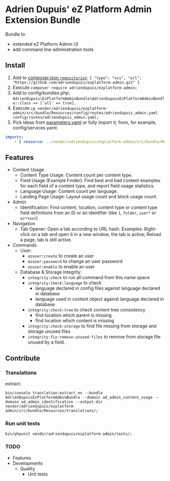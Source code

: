 Adrien Dupuis' eZ Platform Admin Extension Bundle
=================================================

Bundle to
- extended eZ Platform Admin UI
- add command line administration tools


Install
-------

1. Add to [composer.json `repositories`](https://getcomposer.org/doc/04-schema.md#repositories): `{ "type": "vcs", "url": "https://github.com/adriendupuis/ezplatform-admin.git" }`
1. Execute `composer require adriendupuis/ezplatform-admin;`
1. Add to config/bundles.php: `AdrienDupuis\EzPlatformAdminBundle\AdrienDupuisEzPlatformAdminBundle::class => ['all' => true],`
1. Execute `cp vendor/adriendupuis/ezplatform-admin/src/bundle/Resources/config/routes/adriendupuis_admin.yaml config/routes/adriendupuis_admin.yaml;`
1. Pick ideas from [parameters.yaml](src/bundle/Resources/config/parameters.yaml) or fully import it; from, for example, config/services.yaml:
```yaml
imports:
    - { resource: ../vendor/adriendupuis/ezplatform-admin/src/bundle/Resources/config/parameters.yaml }
```


Features
--------

* Content Usage
  - Content Type Usage: Content count per content type.
  - Field Usage (Example Finder): Find best and bad content examples for each field of a content type, and report field usage statistics.
  - Language Usage: Content count per language.
  - Landing Page Usage: Layout usage count and block usage count.
* Admin
  - Identification: Find content, location, content type or content type field definitions from an ID or an identifier (like `1`, `folder`, `user*` or `ez*text`)
* Navigation
  - Tab Opener: Open a tab according to URL hash. Examples: Right-click on a tab and open it in a new window, the tab is active; Reload a page, tab is still active.
* Commands
  - User:
    - `ezuser:create` to create an user
    - `ezuser:password` to change an user password
    - `ezuser:enable` to enable an user
  - Database & Storage Integrity:
    - `integrity:check` to run all command from this name space
    - `integrity:check:language` to check
      - language declared in config files against language declared in database
      - language used in content object against language declared in database
    - `integrity:check:tree` to check content tree consistency
      - find location which parent is missing
      - find location which content is missing
    - `integrity:check:storage` to find file missing from storage and storage unused files
    - `integrity:fix:remove-unused-files` to remove from storage file unused by a field.

Contribute
----------

### Translations

extract:
```shell
bin/console translation:extract en --bundle AdrienDupuisEzPlatformAdminBundle --domain ad_admin_content_usage --domain ad_admin_identification --output-dir vendor/adriendupuis/ezplatform-admin/src/bundle/Resources/translations/;
```

### Run unit tests

```shell
bin/phpunit vendor/adriendupuis/ezplatform-admin/tests/;
```

### TODO

* Features
* Developments
  * Quality
    - Unit tests

